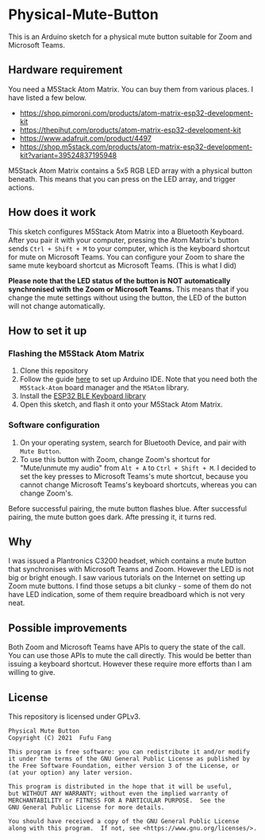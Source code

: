 # Physical-Mute-Button
This is an Arduino sketch for a physical mute button suitable for Zoom and Microsoft Teams. 

## Hardware requirement
You need a M5Stack Atom Matrix. You can buy them from various places. I have listed a few
below. 
 - https://shop.pimoroni.com/products/atom-matrix-esp32-development-kit
 - https://thepihut.com/products/atom-matrix-esp32-development-kit
 - https://www.adafruit.com/product/4497
 - https://shop.m5stack.com/products/atom-matrix-esp32-development-kit?variant=39524837195948

M5Stack Atom Matrix contains a 5x5 RGB LED array with a physical button beneath. This means
that you can press on the LED array, and trigger actions. 

## How does it work
This sketch configures M5Stack Atom Matrix into a Bluetooth Keyboard. After you pair it
with your computer, pressing the Atom Matrix's button sends ``Ctrl + Shift + M`` to your
computer, which is the keyboard shortcut for mute on Microsoft Teams. You can configure
your Zoom to share the same mute keyboard shortcut as Microsoft Teams. (This is what I did)

**Please note that the LED status of the button is NOT automatically synchronised with
the Zoom or Microsoft Teams.** This means that if you change the mute settings without
using the button, the LED of the button will not change automatically. 

## How to set it up
### Flashing the M5Stack Atom Matrix
 1. Clone this repository
 2. Follow the guide [here](https://docs.m5stack.com/en/arduino/arduino_development) to 
set up Arduino IDE. Note that you need both the ``M5Stack-Atom`` board manager and the 
``M5Atom`` library.
 2. Install the [ESP32 BLE Keyboard library](https://github.com/T-vK/ESP32-BLE-Keyboard)
 3. Open this sketch, and flash it onto your M5Stack Atom Matrix. 

### Software configuration
 1. On your operating system, search for Bluetooth Device, and pair with ``Mute Button``.
 2. To use this button with Zoom, change Zoom's shortcut for "Mute/unmute my audio" from
``Alt + A`` to ``Ctrl + Shift + M``. I decided to set the key presses to Microsoft Teams's
mute shortcut, because you cannot change Microsoft Teams's keyboard shortcuts, whereas you
can change Zoom's. 

Before successful pairing, the mute button flashes blue. After successful pairing, the
mute button goes dark. Afte pressing it, it turns red. 

## Why
I was issued a Plantronics C3200 headset, which contains a mute button that synchronises
with Microsoft Teams and Zoom. However the LED is not big or bright enough. I saw various
tutorials on the Internet on setting up Zoom mute buttons. I find those setups a bit
clunky - some of them do not have LED indication, some of them require breadboard which
is not very neat. 

## Possible improvements
Both Zoom and Microsoft Teams have APIs to query the state of the call. You can use those
APIs to mute the call directly. This would be better than issuing a keyboard shortcut.
However these require more efforts than I am willing to give. 

## License
This repository is licensed under GPLv3.

    Physical Mute Button
    Copyright (C) 2021  Fufu Fang

    This program is free software: you can redistribute it and/or modify
    it under the terms of the GNU General Public License as published by
    the Free Software Foundation, either version 3 of the License, or
    (at your option) any later version.

    This program is distributed in the hope that it will be useful,
    but WITHOUT ANY WARRANTY; without even the implied warranty of
    MERCHANTABILITY or FITNESS FOR A PARTICULAR PURPOSE.  See the
    GNU General Public License for more details.

    You should have received a copy of the GNU General Public License
    along with this program.  If not, see <https://www.gnu.org/licenses/>.

